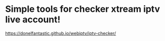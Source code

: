 # Simple tools for checker xtream iptv live account!

https://donelfantastic.github.io/webiptv/iptv-checker/
